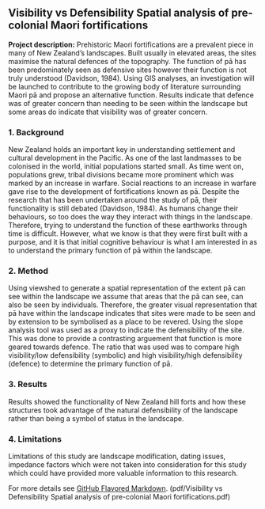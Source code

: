 ## Visibility vs Defensibility Spatial analysis of pre-colonial Maori fortifications

**Project description:** Prehistoric Maori fortifications are a prevalent piece in many of New Zealand’s landscapes. Built usually in elevated areas, the sites maximise the natural defences of the topography. The function of pā has been predominately seen as defensive sites however their function is not truly understood (Davidson, 1984). Using GIS analyses, an investigation will be launched to contribute to the growing body of literature surrounding Maori pā and propose an alternative function. Results indicate that defence was of greater concern than needing to be seen within the landscape but some areas do indicate that visibility was of greater concern. 

### 1. Background

New Zealand holds an important key in understanding settlement and cultural development in the Pacific. As one of the last landmasses to be colonised in the world, initial populations started small. As time went on, populations grew, tribal divisions became more prominent which was marked by an increase in warfare. Social reactions to an increase in warfare gave rise to the development of fortifications known as pā. 
Despite the research that has been undertaken around the study of pā, their functionality is still debated (Davidson, 1984). As humans change their behaviours, so too does the way they interact with things in the landscape. Therefore, trying to understand the function of these earthworks through time is difficult.
However, what we know is that they were first built with a purpose, and it is that initial cognitive behaviour is what I am interested in as to understand the primary function of pā within the landscape.


### 2. Method

Using viewshed to generate a spatial representation of the extent pā can see within the landscape we assume that areas that the pā can see, can also be seen by individuals. Therefore, the greater visual representation that pā have within the landscape indicates that sites were made to be seen and by extension to be symbolised as a place to be revered.
Using the slope analysis tool was used as a proxy to indicate the defensibility of the site. This was done to provide a contrasting arguement that function is more geared towards defence.
The ratio that was used was to compare high visibility/low defensibility (symbolic) and high visibility/high defensibility (defence) to determine the primary function of pā.

### 3. Results

Results showed the functionality of New Zealand hill forts and how these structures took advantage of the natural defensibility of the landscape rather than being a symbol of status in the landscape.

### 4. Limitations

Limitations of this study are landscape modification, dating issues, impedance factors which were not taken into consideration for this study which could have provided more valuable information to this research. 

For more details see [GitHub Flavored Markdown](https://guides.github.com/features/mastering-markdown/).
(pdf/Visibility vs Defensibility Spatial analysis of pre-colonial Maori fortifications.pdf)
